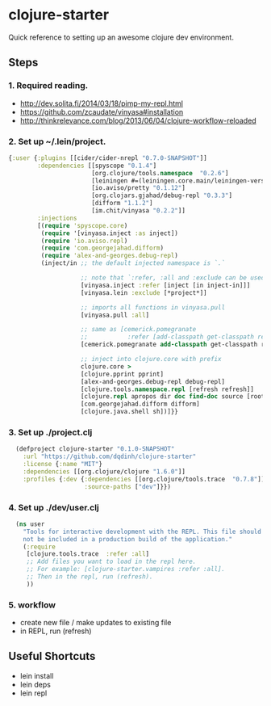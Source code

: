 # clojure-starter

Quick reference to setting up an awesome clojure dev environment.

## Steps

### 1. Required reading.
- http://dev.solita.fi/2014/03/18/pimp-my-repl.html
- https://github.com/zcaudate/vinyasa#installation
- http://thinkrelevance.com/blog/2013/06/04/clojure-workflow-reloaded

### 2. Set up ~/.lein/project.
```clojure
{:user {:plugins [[cider/cider-nrepl "0.7.0-SNAPSHOT"]]
        :dependencies [[spyscope "0.1.4"]
                       [org.clojure/tools.namespace  "0.2.6"]
                       [leiningen #=(leiningen.core.main/leiningen-version)]
                       [io.aviso/pretty "0.1.12"]
                       [org.clojars.gjahad/debug-repl "0.3.3"]
                       [difform "1.1.2"]
                       [im.chit/vinyasa "0.2.2"]]
        :injections
        [(require 'spyscope.core)
         (require '[vinyasa.inject :as inject])
         (require 'io.aviso.repl)
         (require 'com.georgejahad.difform)
         (require 'alex-and-georges.debug-repl)
         (inject/in ;; the default injected namespace is `.`

                    ;; note that `:refer, :all and :exclude can be used
                    [vinyasa.inject :refer [inject [in inject-in]]]
                    [vinyasa.lein :exclude [*project*]]

                    ;; imports all functions in vinyasa.pull
                    [vinyasa.pull :all]

                    ;; same as [cemerick.pomegranate
                    ;;           :refer [add-classpath get-classpath resources]]
                    [cemerick.pomegranate add-classpath get-classpath resources]

                    ;; inject into clojure.core with prefix
                    clojure.core >
                    [clojure.pprint pprint]
                    [alex-and-georges.debug-repl debug-repl]
                    [clojure.tools.namespace.repl [refresh refresh]]
                    [clojure.repl apropos dir doc find-doc source [root-cause cause]]
                    [com.georgejahad.difform difform]
                    [clojure.java.shell sh])]}}
```

### 3. Set up ./project.clj
```clojure
  (defproject clojure-starter "0.1.0-SNAPSHOT"
    :url "https://github.com/dqdinh/clojure-starter"
    :license {:name "MIT"}
    :dependencies [[org.clojure/clojure "1.6.0"]]
    :profiles {:dev {:dependencies [[org.clojure/tools.trace  "0.7.8"]]
                     :source-paths ["dev"]}})
```

### 4. Set up ./dev/user.clj
```clojure
  (ns user
    "Tools for interactive development with the REPL. This file should
    not be included in a production build of the application."
    (:require
     [clojure.tools.trace  :refer :all]
     ;; Add files you want to load in the repl here.
     ;; For example: [clojure-starter.vampires :refer :all].
     ;; Then in the repl, run (refresh).
     ))
```

### 5. workflow
- create new file / make updates to existing file
- in REPL, run (refresh)

## Useful Shortcuts
- lein install
- lein deps
- lein repl
